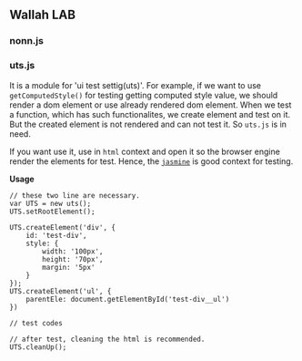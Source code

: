 ## Wallah LAB

### nonn.js

### uts.js

It is a module for 'ui test settig(uts)'. For example, if we want to use `getComputedStyle()` for testing getting computed style value, we should render a dom element or use already rendered dom element. When we test a function, which has such functionalites, we create element and test on it. But the created element is not rendered and can not test it. So `uts.js` is in need. 

If you want use it, use in `html` context and open it so the browser engine render the elements for test. Hence, the [`jasmine`][jasmine] is good context for testing.

**Usage**

```
// these two line are necessary.
var UTS = new uts();
UTS.setRootElement();

UTS.createElement('div', {
    id: 'test-div',
    style: {
        width: '100px',
        height: '70px',
        margin: '5px'
    }
});
UTS.createElement('ul', {
    parentEle: document.getElementById('test-div__ul')
})

// test codes

// after test, cleaning the html is recommended.
UTS.cleanUp();
```

[jasmine]: https://jasmine.github.io/index.html